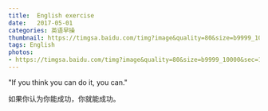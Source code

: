 ```yaml
---
title:  English exercise
date:   2017-05-01
categories: 英语早操
thumbnail: https://timgsa.baidu.com/timg?image&quality=80&size=b9999_10000&sec=1493724961586&di=b6a49e9431c487c61d03a61e658bb42a&imgtype=0&src=http%3A%2F%2Fimg8.zol.com.cn%2Fbbs%2Fupload%2F18007%2F18007000.JPG
tags: English
photos:
- https://timgsa.baidu.com/timg?image&quality=80&size=b9999_10000&sec=1493724961586&di=b6a49e9431c487c61d03a61e658bb42a&imgtype=0&src=http%3A%2F%2Fimg8.zol.com.cn%2Fbbs%2Fupload%2F18007%2F18007000.JPG
---
```


"If you think you can do it, you can."
<p>如果你认为你能成功，你就能成功。</p>
